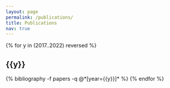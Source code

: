 ```yaml
---
layout: page
permalink: /publications/
title: Publications
nav: true
---
```


<div class="publications">

{% for y in (2017..2022) reversed %}
  <h2 class="year">{{y}}</h2>
  {% bibliography -f papers -q @*[year={{y}}]* %}
{% endfor %}

</div>
